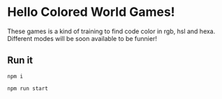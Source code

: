 # Hello Colored World Games!

These games is a kind of training to find code color in rgb, hsl and hexa.
Different modes will be soon available to be funnier!

## Run it

`npm i`

`npm run start`
